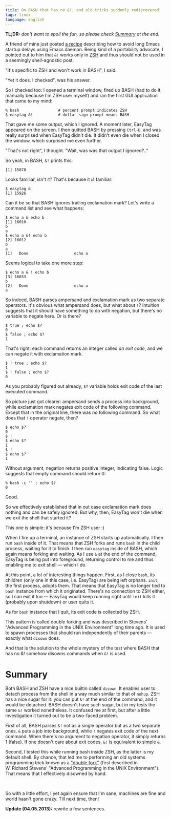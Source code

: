 ```yaml
---
title: On BASH that has no &!, and old tricks suddenly rediscovered
tags: linux
language: english
---
```


**TL;DR:** *don't want to spoil the fun, so please check [Summary](#summary) at
the end.*

A friend of mine just posted [a
recipe](http://bytopia.org/2013/03/13/using-emacs-as-default-system-editor/)
describing how to avoid long Emacs startup delays using Emacs daemon. Being kind
of a portability advocate, I pointed out to him that `&!` works only in
[ZSH](http://zsh.org) and thus should not be used in a seemingly shell-agnostic
post.

"It's specific to ZSH and won't work in BASH", I said.

"Yet it does. I checked", was his answer.

So I checked too: I opened a terminal window, fired up BASH (had to do it
manually because I'm ZSH user myself) and ran the first GUI application that
came to my mind:

    % bash                 # percent prompt indicates ZSH
    $ easytag &!           # dollar sign prompt means BASH

That gave me some output, which I ignored. A moment later, EasyTag appeared on
the screen. I then quitted BASH by pressing `Ctrl-D`, and was really surprised
when EasyTag didn't die. It didn't even die when I closed the window, which
surprised me even further.

"That's not right", I thought. "Wait, was was that output I ignored?.."

So yeah, in BASH, `&!` prints this:

    [1] 15878

Looks familiar, isn't it? That's because it *is* familiar:

    $ easytag &
    [1] 15926

Can it be so that BASH ignores trailing exclamation mark? Let's write a command
list and see what happens:

    $ echo a & echo b
    [1] 16010
    b
    a
    $ echo a &! echo b
    [2] 16012
    b
    a
    [1]   Done                    echo a

Seems logical to take one more step:

    $ echo a & ! echo b
    [3] 16033
    b
    [2]   Done                    echo a
    a

So indeed, BASH parses ampersand and exclamation mark as two separate operators.
It's obvious what ampersand does, but what about `!`? Intuition suggests that it
should have something to do with negation, but there's no variable to negate
here. Or is there?

    $ true ; echo $?
    0
    $ false ; echo $?
    1

That's right: each command returns an integer called *an exit code*, and we can
negate it with exclamation mark.


    $ ! true ; echo $?
    1
    $ ! false ; echo $?
    0

As you probably figured out already, `$?` variable holds exit code of the last
executed command.

So picture just got clearer: ampersand sends a process into background, while
exclamation mark negates exit code of the following command. Except that in the
original line, there was *no* following command. So what does that `!` operator
negate, then?

    $ echo $?
    0
    $ !
    $ echo $?
    1
    $ !
    $ echo $?
    1

Without argument, negation returns positive integer, indicating false. Logic
suggests that empty command should return 0:

    % bash -c '' ; echo $?
    0

Good.

So we effectively established that in out case exclamation mark does nothing and
can be safely ignored. But why, then, EasyTag won't die when we exit the shell
that started it?

This one is simple: it's because I'm ZSH user :)

When I fire up a terminal, an instance of ZSH starts up automatically. I then
run `bash` inside of it. That means that ZSH forks and runs `bash` in the child
process, waiting for it to finish. I then run `easytag` inside of BASH, which
again means forking and waiting. As I use `&` at the end of the command, EasyTag
is being put into foreground, returning control to me and thus enabling me to
exit shell — which I do.

At this point, a lot of interesting things happen. First, as I close `bash`, its
children (only one in this case, i.e. EasyTag) are being left orphans. `init`,
the first process, adopts them. That means that EasyTag is no longer tied to
`bash` instance from which it originated. There's no connection to ZSH either,
so I can exit it too — EasyTag would keep running right until `init` kills it
(probably upon shutdown) or user quits it.

As for `bash` instance that I quit, its exit code is collected by ZSH.

This pattern is called double forking and was described in Stevens' "Advanced
Programming in the UNIX Environment" long time ago. It is used to spawn
processes that should run independently of their parents — exactly what `disown`
does.

And that is the solution to the whole mystery of the test where BASH that has
no &! somehow disowns commands when `&!` is used.

# Summary

Both BASH and ZSH have a nice builtin called `disown`. It enables user to detach
process from the shell in a way much similar to that of `nohup`. ZSH has a nice
sugar for it: you can put `&!` at the end of the command, and it would be
detached. BASH doesn't have such sugar, but in my tests the same `&!` worked
nonetheless. It confused me at first, but after a little investigation it turned
out to be a two-faced problem.

First of all, BASH parses `&!` not as a single operator but as a two separate
ones. `&` puts a job into background, while `!` negates exit code of the next
command. When there's no argument to negation operator, it simply returns 1
(false). If one doesn't care about exit codes, `&!` is equivalent to simple `&`.

Second, I tested this while running bash inside ZSH, as the latter is my default
shell. By chance, that led me to performing an old systems programming trick
known as a ["double
fork"](http://thinkiii.blogspot.com/2009/12/double-fork-to-avoid-zombie-process.html)
(first described in W. Richard Stevens' "Advanced Programming in the UNIX
Environment"). That means that I effectively disowned by hand.

 

So with a little effort, I yet again ensure that I'm sane, machines are fine and
world hasn't gone crazy. Till next time, then!

**Update (04.05.2013):** rewrite a few sentences.
